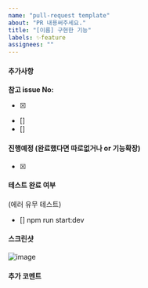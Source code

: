 ```yaml
---
name: "pull-request template"
about: "PR 내용써주세요."
title: "[이름] 구현한 기능"
labels: ✨feature
assignees: ""
---
```


#### 추가사항

**참고 issue No:**

- [x]
- []
- []

#### 진행예정 (완료했다면 따로없거나 or 기능확장)

- [x]


#### 테스트 완료 여부

(에러 유무 테스트)

- [] npm run start:dev


#### 스크린샷

![image](이미지url)

#### 추가 코멘트
